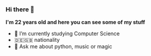 ### Hi there 👋

<!--
**pIlIp-d/pilip-d** is a ✨ _special_ ✨ repository because its `README.md` (this file) appears on your GitHub profile.
-->

**I'm 22 years old and here you can see some of my stuff**
- 🌱 I’m currently studying Computer Science
- 🇩🇪🇬🇧 nationality
- 💬 Ask me about python, music or magic
